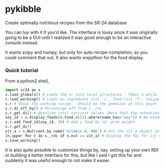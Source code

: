 pykibble
========

Create optimally nutritious recipes from the SR-24 database

You can toy with it if you'd like.  The interface is lousy since it was originally going to be a GUI until I realized it was good enough to be an interactive console instead.

It wants scipy and numpy, but only for auto-recipe-completion, so you could comment that out.  It also wants wxpython for the food display.

### Quick tutorial
From a python2 shell,
```python
import sr24 as s 
s.load_globals() # Loads the sr into local structures.  Takes a while.
s.load_working() # Loads an ingredient list 'i', food list 'f', recipe 'r', and blacklist 'blacklist'.  Everything but 'r' is only useful for auto completion
s.r # Shows the working recipe.  Should be the pemmican at this point
s.r.di_off_by() # Percentage off from s._rdi
s.r.get_di() # Absolute total nutrient values (Note that the retention after cooking tables have been applied at this point, you may want to change that)
soy_id = s.display_foods(s.Food.all().where(name_has="soy")) # Wx window listing 'soy' containing foods.  The id of the selected one is returned when the window closes
s.r.add_food_id(soy_id, 30) # Add a food by id, gram weight
s.r.get_di()
vit_a = s.Nutrient.by_name('Vitamin A, RAE') # Put the vit a object into a var for convenience
[n.upper for n in s._rdi if n.nut == vit_a] # Display the TUL for vit a
s.save_working()
```
It is also quite possible to customize things by, say, setting up your own RDI or building a better interface for this, but like I said I got this far and suddenly it was useful enough to not make it easier.
